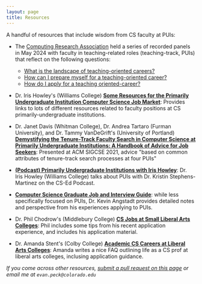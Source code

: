 ```yaml
---
layout: page
title: Resources
---
```

<link rel="stylesheet" href="cspui.css">

A handful of resources that include wisdom from CS faculty at PUIs:

- The [Computing Research Association](https://cra.org/crae/) held a series of recorded panels in May 2024 with faculty in teaching-related roles (teaching-track, PUIs) that reflect on the following questions:
  - [What is the landscape of teaching-oriented careers?](https://www.youtube.com/watch?v=YnzxidGoRfY)
  - [How can I prepare myself for a teaching-oriented career?](https://www.youtube.com/watch?v=yaO1zh385lI)
  - [How do I apply for a teaching oriented-career?](https://www.youtube.com/watch?v=MhoPv4Ac3B8)

- Dr. Iris Howley's (Williams College) [**Some Resources for the Primarily Undergraduate Institution Computer Science Job Market**](https://docs.google.com/document/d/1JGyp7_NJKDAjCpsm8Z5_lty0P76jk3bhPPMdQJaF0nw/edit?usp=sharing): Provides links to lots of different resources related to faculty positions at CS primarily-undergraduate institutions. 

- Dr. Janet Davis (Whitman College), Dr. Andrea Tartaro (Furman University), and Dr. Tammy VanDeGrift's (University of Portland) [**Demystifying the Tenure-Track Faculty Search in Computer Science at Primarily Undergraduate Institutions: A Handbook of Advice for Job Seekers**](https://dl.acm.org/doi/10.1145/3408877.3432512): Presented at ACM SIGCSE 2021, advice "based on common attributes of tenure-track search processes at four PUIs"

- [**(Podcast) Primarily Undergraduate Institutions with Iris Howley**](https://csedpodcast.org/blog/s3ep10_primarily_undergraduate_institutions/): Dr. Iris Howley (Williams College) talks about PUIs with Dr. Kristin Stephens-Martinez on the CS-Ed Podcast.

- [**Computer Science Graduate Job and Interview Guide**](https://csguides.github.io/grad-job-guide/): while less specifically focused on PUIs, Dr. Kevin Angstadt provides detailed notes and perspective from his experiences applying to PUIs. 

- Dr. Phil Chodrow's (Middlebury College) [**CS Jobs at Small Liberal Arts Colleges**](https://www.philchodrow.prof/job_app.html): Phil includes some tips from his recent application experience, and includes his application material. 

- Dr. Amanda Stent's (Colby College) [**Academic CS Careers at Liberal Arts Colleges**](https://medium.com/@ajstent/academic-cs-careers-at-liberal-arts-colleges-917b0d3e82ab): Amanda writes a nice FAQ outlining life as a CS prof at liberal arts colleges, inclusing application guidance.  


_If you come across other resources, [submit a pull request on this page](https://github.com/cs-pui/cs-pui.github.io/blob/master/resources.md) or email me at `evan.peck@colorado.edu`_

